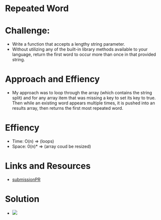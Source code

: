 # Repeated Word


# Challenge:
  - Write a function that accepts a lengthy string parameter.
  - Without utilizing any of the built-in library methods available to your language, return the first word to occur more than once in that provided string.


# Approach and Effiency
  - My approach was to loop through the array (which contains the string split) and for any array item that was missing a key to set its key to true. Then while an existing word appears multiple times, it is pushed into an results array, then returns the first most repeated word.


# Effiency
  - Time: O(n) => (loops)
  - Space: 0(n)* => (array coud be resized)


# Links and Resources
  - [submissionPR](https://github.com/amal-401-advanced-javascript/data-structures-and-algorithms/pull/36)


# Solution
  - ![](../assets/repeatedword.jpg)